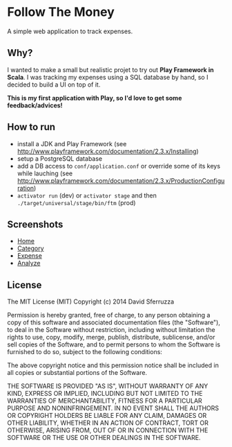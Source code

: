 Follow The Money
================

A simple web application to track expenses.

## Why?

I wanted to make a small but realistic projet to try out **Play Framework in Scala**.
I was tracking my expenses using a SQL database by hand, so I decided to build a UI on top of it.

**This is my first application with Play, so I'd love to get some feedback/advices!**

## How to run

- install a JDK and Play Framework (see http://www.playframework.com/documentation/2.3.x/Installing)
- setup a PostgreSQL database
- add a DB access to `conf/application.conf` or override some of its keys while lauching (see http://www.playframework.com/documentation/2.3.x/ProductionConfiguration)
- `activator run` (dev) or `activator stage` and then `./target/universal/stage/bin/ftm` (prod)

## Screenshots

- [Home](screenshots/screenshot1.png)
- [Category](screenshots/screenshot2.png)
- [Expense](screenshots/screenshot3.png)
- [Analyze](screenshots/screenshot4.png)

## License

The MIT License (MIT) Copyright (c) 2014 David Sferruzza

Permission is hereby granted, free of charge, to any person obtaining a copy of this software and associated documentation files (the "Software"), to deal in the Software without restriction, including without limitation the rights to use, copy, modify, merge, publish, distribute, sublicense, and/or sell copies of the Software, and to permit persons to whom the Software is furnished to do so, subject to the following conditions:

The above copyright notice and this permission notice shall be included in all copies or substantial portions of the Software.

THE SOFTWARE IS PROVIDED "AS IS", WITHOUT WARRANTY OF ANY KIND, EXPRESS OR IMPLIED, INCLUDING BUT NOT LIMITED TO THE WARRANTIES OF MERCHANTABILITY, FITNESS FOR A PARTICULAR PURPOSE AND NONINFRINGEMENT. IN NO EVENT SHALL THE AUTHORS OR COPYRIGHT HOLDERS BE LIABLE FOR ANY CLAIM, DAMAGES OR OTHER LIABILITY, WHETHER IN AN ACTION OF CONTRACT, TORT OR OTHERWISE, ARISING FROM, OUT OF OR IN CONNECTION WITH THE SOFTWARE OR THE USE OR OTHER DEALINGS IN THE SOFTWARE.
